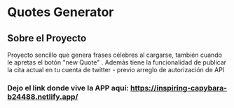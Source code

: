 # Quotes Generator

## Sobre el Proyecto

Proyecto sencillo que genera frases célebres al cargarse, también cuando le apretas el botón "new Quote" . Además tiene la funcionalidad de publicar 
la cita actual en tu cuenta de twitter - previo arreglo de autorización de API

### Dejo el link donde vive la APP aquí: https://inspiring-capybara-b24488.netlify.app/
